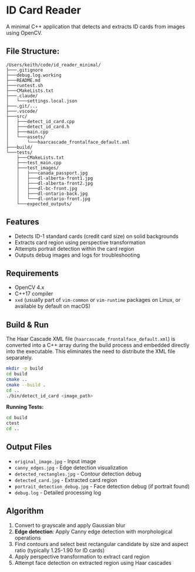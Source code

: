 # ID Card Reader

A minimal C++ application that detects and extracts ID cards from images using OpenCV.

## File Structure:

```
/Users/keith/code/id_reader_minimal/
├───.gitignore
├───debug.log.working
├───README.md
├───runtest.sh
├───CMakeLists.txt
├───.claude/
│   └───settings.local.json
├───.git/...
├───.vscode/
├───src/
│   ├───detect_id_card.cpp
│   ├───detect_id_card.h
│   ├───main.cpp
│   └───assets/
│       └───haarcascade_frontalface_default.xml
├───build/
└───tests/
    ├───CMakeLists.txt
    ├───test_main.cpp
    ├───test_images/
    │   ├───canada_passport.jpg
    │   ├───dl-alberta-front1.jpg
    │   ├───dl-alberta-front2.jpg
    │   ├───dl-bc-front.jpg
    │   ├───dl-ontario-back.jpg
    │   └───dl-ontario-front.jpg
    └───expected_outputs/
```

## Features

- Detects ID-1 standard cards (credit card size) on solid backgrounds
- Extracts card region using perspective transformation
- Attempts portrait detection within the card region
- Outputs debug images and logs for troubleshooting

## Requirements

- OpenCV 4.x
- C++17 compiler
- `xxd` (usually part of `vim-common` or `vim-runtime` packages on Linux, or available by default on macOS)

## Build & Run

The Haar Cascade XML file (`haarcascade_frontalface_default.xml`) is converted into a C++ array during the build process and embedded directly into the executable. This eliminates the need to distribute the XML file separately.

```bash
mkdir -p build
cd build
cmake ..
cmake --build .
cd ..
./bin/detect_id_card <image_path>
```

**Running Tests:**
```bash
cd build
ctest
cd ..
```

## Output Files

- `original_image.jpg` - Input image
- `canny_edges.jpg` - Edge detection visualization
- `detected_rectangles.jpg` - Contour detection debug
- `detected_card.jpg` - Extracted card region
- `portrait_detection_debug.jpg` - Face detection debug (if portrait found)
- `debug.log` - Detailed processing log

## Algorithm

1. Convert to grayscale and apply Gaussian blur
2. **Edge detection**: Apply Canny edge detection with morphological operations
3. Find contours and select best rectangular candidate by size and aspect ratio (typically 1.25-1.90 for ID cards)
4. Apply perspective transformation to extract card region
5. Attempt face detection on extracted region using Haar cascades